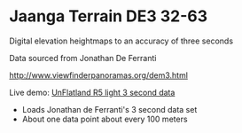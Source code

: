 Jaanga Terrain DE3 32-63
========================

Digital elevation heightmaps to an accuracy of three seconds

Data sourced from Jonathan De Ferranti

<http://www.viewfinderpanoramas.org/dem3.html>

Live demo: [UnFlatland R5 light 3 second data]( http://jaanga.github.io/terrain-viewer/un-flatland/r5/un-flatland-r5-light-de3.html )

* Loads Jonathan de Ferranti's 3 second data set
* About one data point about every 100 meters

